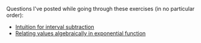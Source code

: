 Questions I've posted while going through these exercises (in no particular order):

- [Intuition for interval subtraction](https://math.stackexchange.com/questions/2779670/intuition-for-interval-subtraction/2779691#2779691)
- [Relating values algebraically in exponential function](https://math.stackexchange.com/questions/2278339/relating-values-algebraically-in-exponential-function)
